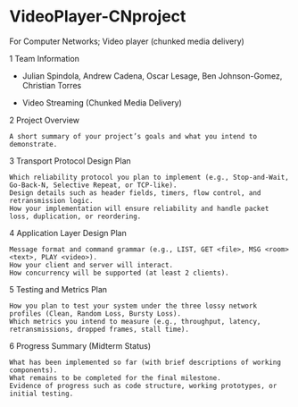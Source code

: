 # VideoPlayer-CNproject
For Computer Networks; Video player (chunked media delivery)

1 Team Information

 * Julian Spindola, Andrew Cadena, Oscar Lesage, Ben Johnson-Gomez, Christian Torres

 * Video Streaming (Chunked Media Delivery)

2 Project Overview

    A short summary of your project’s goals and what you intend to demonstrate.

3 Transport Protocol Design Plan

    Which reliability protocol you plan to implement (e.g., Stop-and-Wait, Go-Back-N, Selective Repeat, or TCP-like).
    Design details such as header fields, timers, flow control, and retransmission logic.
    How your implementation will ensure reliability and handle packet loss, duplication, or reordering.

4 Application Layer Design Plan

    Message format and command grammar (e.g., LIST, GET <file>, MSG <room> <text>, PLAY <video>).
    How your client and server will interact.
    How concurrency will be supported (at least 2 clients).

5 Testing and Metrics Plan

    How you plan to test your system under the three lossy network profiles (Clean, Random Loss, Bursty Loss).
    Which metrics you intend to measure (e.g., throughput, latency, retransmissions, dropped frames, stall time).

6 Progress Summary (Midterm Status)

    What has been implemented so far (with brief descriptions of working components).
    What remains to be completed for the final milestone.
    Evidence of progress such as code structure, working prototypes, or initial testing.
